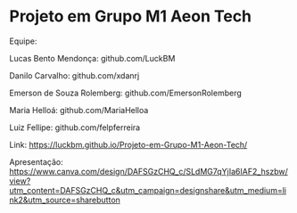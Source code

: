 # Projeto em Grupo M1 Aeon Tech

Equipe:

Lucas Bento Mendonça: github.com/LuckBM

Danilo Carvalho: github.com/xdanrj

Emerson de Souza Rolemberg: github.com/EmersonRolemberg

Maria Helloá: github.com/MariaHelloa

Luiz Fellipe: github.com/felpferreira

Link: https://luckbm.github.io/Projeto-em-Grupo-M1-Aeon-Tech/

Apresentação: https://www.canva.com/design/DAFSGzCHQ_c/SLdMG7qYjIa6IAF2_hszbw/view?utm_content=DAFSGzCHQ_c&utm_campaign=designshare&utm_medium=link2&utm_source=sharebutton
